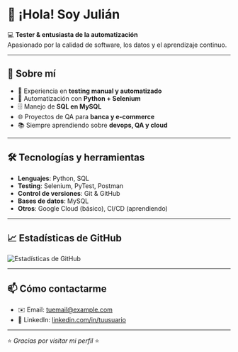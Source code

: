 # 👋 ¡Hola! Soy Julián

💻 **Tester & entusiasta de la automatización**  
Apasionado por la calidad de software, los datos y el aprendizaje continuo.  

---

## 🚀 Sobre mí
- 🔎 Experiencia en **testing manual y automatizado**  
- 🐍 Automatización con **Python + Selenium**  
- 🗄️ Manejo de **SQL en MySQL**  
- 🌐 Proyectos de QA para **banca y e-commerce**  
- 📚 Siempre aprendiendo sobre **devops, QA y cloud**  

---

## 🛠️ Tecnologías y herramientas
- **Lenguajes**: Python, SQL  
- **Testing**: Selenium, PyTest, Postman  
- **Control de versiones**: Git & GitHub  
- **Bases de datos**: MySQL  
- **Otros**: Google Cloud (básico), CI/CD (aprendiendo)  

---

## 📈 Estadísticas de GitHub
![Estadísticas de GitHub](https://github-readme-stats.vercel.app/api?username=JulianvanegasTs&show_icons=true&theme=tokyonight)  

---

## 📫 Cómo contactarme
- ✉️ Email: tuemail@example.com  
- 💼 LinkedIn: [linkedin.com/in/tuusuario](https://linkedin.com/in/JulianvanegasTs)  

---
⭐️ *Gracias por visitar mi perfil* ⭐️
